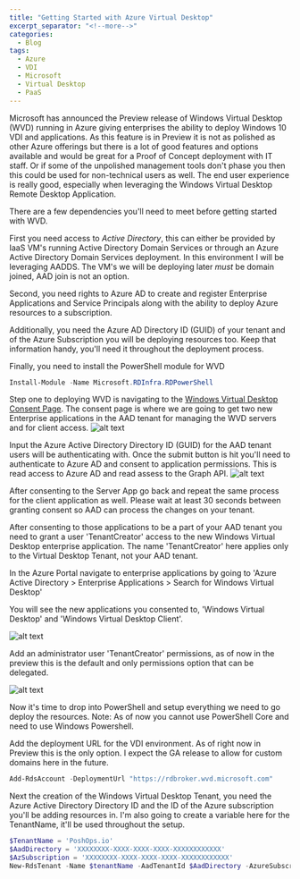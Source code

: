 ```yaml
---
title: "Getting Started with Azure Virtual Desktop"
excerpt_separator: "<!--more-->"
categories:
  - Blog
tags:
  - Azure
  - VDI
  - Microsoft
  - Virtual Desktop
  - PaaS
---
```


Microsoft has announced the Preview release of Windows Virtual Desktop (WVD) running in Azure giving enterprises the ability to deploy Windows 10 VDI and applications. As this feature is in Preview it is not as polished as other Azure offerings but there is a lot of good features and options available and would be great for a Proof of Concept deployment with IT staff. Or if some of the unpolished management tools don't phase you then this could be used for non-technical users as well. The end user experience is really good, especially when leveraging the Windows Virtual Desktop Remote Desktop Application.

<!--more-->

There are a few dependencies you'll need to meet before getting started with WVD.

First you need access to *Active Directory*, this can either be provided by IaaS VM's running Active Directory Domain Services or through an Azure Active Directory Domain Services deployment. In this environment I will be leveraging AADDS. The VM's we will be deploying later *must* be domain joined, AAD join is not an option.

Second, you need rights to Azure AD to create and register Enterprise Applications and Service Principals along with the ability to deploy Azure resources to a subscription.

Additionally, you need the Azure AD Directory ID (GUID) of your tenant and of the Azure Subscription you will be deploying resources too. Keep that information handy, you'll need it throughout the deployment process.

Finally, you need to install the PowerShell module for WVD

 ```powershell
 Install-Module -Name Microsoft.RDInfra.RDPowerShell
 ```

Step one to deploying WVD is navigating to the [Windows Virtual Desktop Consent Page](https://rdweb.wvd.microsoft.com/). The consent page is where we are going to get two new Enterprise applications in the AAD tenant for managing the WVD servers and for client access.
![alt text][consent]

[consent]: https://poshops.io/assets/images/azurevdi/vdiConsentPage.png "Windows Virtual Desktop Consent"

Input the Azure Active Directory Directory ID (GUID) for the AAD tenant users will be authenticating with. Once the submit button is hit you'll need to authenticate to Azure AD and consent to application permissions. This is read access to Azure AD and read assess to the Graph API.
![alt text][permissions]

[permissions]: https://poshops.io/assets/images/azurevdi/wvdPermissions.png "WVD Server Permissions"

After consenting to the Server App go back and repeat the same process for the client application as well.
Please wait at least 30 seconds between granting consent so AAD can process the changes on your tenant.

After consenting to those applications to be a part of your AAD tenant you need to grant a user 'TenantCreator' access to the new Windows Virtual Desktop enterprise application. The name 'TenantCreator' here applies only to the Virtual Desktop Tenant, not your AAD tenant.

In the Azure Portal navigate to enterprise applications by going to 'Azure Active Directory > Enterprise Applications > Search for Windows Virtual Desktop'

You will see the new applications you consented to, 'Windows Virtual Desktop' and 'Windows Virtual Desktop Client'.

![alt text][enterpriseApp]

[enterpriseApp]: https://poshops.io/assets/images/azurevdi/enterpriseAppSearch.png "Enterprise Application Search"

Add an administrator user 'TenantCreator' permissions, as of now in the preview this is the default and only permissions option that can be delegated.

![alt text][tenantcreator]

[tenantcreator]: https://poshops.io/assets/images/azurevdi/wvdTenantCreator.png "Tenant Creator Permissions"

Now it's time to drop into PowerShell and setup everything we need to go deploy the resources. Note: As of now you cannot use PowerShell Core and need to use Windows Powershell.

Add the deployment URL for the VDI environment. As of right now in Preview this is the only option. I expect the GA release to allow for custom domains here in the future.

```powershell
Add-RdsAccount -DeploymentUrl "https://rdbroker.wvd.microsoft.com"
```

Next the creation of the Windows Virtual Desktop Tenant, you need the Azure Active Directory Directory ID and the ID of the Azure subscription you'll be adding resources in. I'm also going to create a variable here for the TenantName, it'll be used throughout the setup.

```powershell
$TenantName = 'PoshOps.io'
$AadDirectory = 'XXXXXXXX-XXXX-XXXX-XXXX-XXXXXXXXXXXX'
$AzSubscription = 'XXXXXXXX-XXXX-XXXX-XXXX-XXXXXXXXXXXX'
New-RdsTenant -Name $tenantName -AadTenantId $AadDirectory -AzureSubscriptionId $AzSubscription
```
